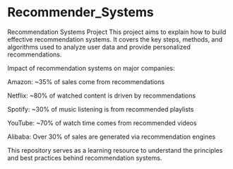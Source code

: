 # Recommender_Systems

Recommendation Systems Project
This project aims to explain how to build effective recommendation systems. It covers the key steps, methods, and algorithms used to analyze user data and provide personalized recommendations.

Impact of recommendation systems on major companies:

Amazon: ~35% of sales come from recommendations

Netflix: ~80% of watched content is driven by recommendations

Spotify: ~30% of music listening is from recommended playlists

YouTube: ~70% of watch time comes from recommended videos

Alibaba: Over 30% of sales are generated via recommendation engines

This repository serves as a learning resource to understand the principles and best practices behind recommendation systems.
